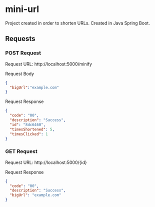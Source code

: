 # mini-url

Project created in order to shorten URLs.
Created in Java Spring Boot.

## Requests
### POST Request

Request URL: http://localhost:5000/minify

Request Body
```json
{
  "bigUrl":"example.com"
}
```

Request Response
```json
{
  "code": "00",
  "description": "Success",
  "id": "8dc6460",
  "timesShortened": 5,
  "timesClicked": 1
}
```

### GET Request

Request URL: http://localhost:5000/{id}

Request Response
```json
{
  "code": "00",
  "description": "Success",
  "bigUrl": "example.com"
}
```
